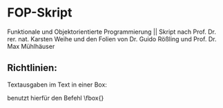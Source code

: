 # FOP-Skript
Funktionale und Objektorientierte Programmierung || Skript nach Prof. Dr. rer. nat. Karsten Weihe und den Folien von Dr. Guido Rößling und Prof. Dr. Max Mühlhäuser

## Richtlinien:

Textausgaben im Text in einer Box:

benutzt hierfür den Befehl \\fbox{}
